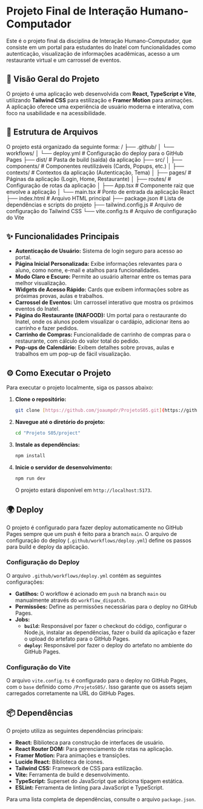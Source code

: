 # Projeto Final de Interação Humano-Computador

Este é o projeto final da disciplina de Interação Humano-Computador, que consiste em um portal para estudantes do Inatel com funcionalidades como autenticação, visualização de informações acadêmicas, acesso a um restaurante virtual e um carrossel de eventos.

## 🚀 Visão Geral do Projeto

O projeto é uma aplicação web desenvolvida com **React, TypeScript e Vite**, utilizando **Tailwind CSS** para estilização e **Framer Motion** para animações. A aplicação oferece uma experiência de usuário moderna e interativa, com foco na usabilidade e na acessibilidade.

## 📁 Estrutura de Arquivos

O projeto está organizado da seguinte forma:
/
├── .github/
│   └── workflows/
│       └── deploy.yml      # Configuração do deploy para o GitHub Pages
├── dist/                   # Pasta de build (saída) da aplicação
├── src/
│   ├── components/         # Componentes reutilizáveis (Cards, Popups, etc.)
│   ├── contexts/           # Contextos da aplicação (Autenticação, Tema)
│   ├── pages/              # Páginas da aplicação (Login, Home, Restaurante)
│   ├── routes/             # Configuração de rotas da aplicação
│   ├── App.tsx             # Componente raiz que envolve a aplicação
│   └── main.tsx            # Ponto de entrada da aplicação React
├── index.html              # Arquivo HTML principal
├── package.json            # Lista de dependências e scripts do projeto
├── tailwind.config.js      # Arquivo de configuração do Tailwind CSS
└── vite.config.ts          # Arquivo de configuração do Vite

## ✨ Funcionalidades Principais

* **Autenticação de Usuário:** Sistema de login seguro para acesso ao portal.
* **Página Inicial Personalizada:** Exibe informações relevantes para o aluno, como nome, e-mail e atalhos para funcionalidades.
* **Modo Claro e Escuro:** Permite ao usuário alternar entre os temas para melhor visualização.
* **Widgets de Acesso Rápido:** Cards que exibem informações sobre as próximas provas, aulas e trabalhos.
* **Carrossel de Eventos:** Um carrossel interativo que mostra os próximos eventos do Inatel.
* **Página do Restaurante (INAFOOD):** Um portal para o restaurante do Inatel, onde os alunos podem visualizar o cardápio, adicionar itens ao carrinho e fazer pedidos.
* **Carrinho de Compras:** Funcionalidade de carrinho de compras para o restaurante, com cálculo do valor total do pedido.
* **Pop-ups de Calendário:** Exibem detalhes sobre provas, aulas e trabalhos em um pop-up de fácil visualização.

## ⚙️ Como Executar o Projeto

Para executar o projeto localmente, siga os passos abaixo:

1.  **Clone o repositório:**
    ```bash
    git clone [https://github.com/joaumpdr/ProjetoS05.git](https://github.com/joaumpdr/ProjetoS05.git)
    ```
2.  **Navegue até o diretório do projeto:**
    ```bash
    cd "Projeto S05/project"
    ```
3.  **Instale as dependências:**
    ```bash
    npm install
    ```
4.  **Inicie o servidor de desenvolvimento:**
    ```bash
    npm run dev
    ```
    O projeto estará disponível em `http://localhost:5173`.

## 🌍 Deploy

O projeto é configurado para fazer deploy automaticamente no GitHub Pages sempre que um push é feito para a branch `main`. O arquivo de configuração do deploy (`.github/workflows/deploy.yml`) define os passos para build e deploy da aplicação.

### Configuração do Deploy

O arquivo `.github/workflows/deploy.yml` contém as seguintes configurações:

* **Gatilhos:** O workflow é acionado em `push` na branch `main` ou manualmente através do `workflow_dispatch`.
* **Permissões:** Define as permissões necessárias para o deploy no GitHub Pages.
* **Jobs:**
    * **`build`:** Responsável por fazer o checkout do código, configurar o Node.js, instalar as dependências, fazer o build da aplicação e fazer o upload do artefato para o GitHub Pages.
    * **`deploy`:** Responsável por fazer o deploy do artefato no ambiente do GitHub Pages.

### Configuração do Vite

O arquivo `vite.config.ts` é configurado para o deploy no GitHub Pages, com o `base` definido como `/ProjetoS05/`. Isso garante que os assets sejam carregados corretamente na URL do GitHub Pages.

## 📦 Dependências

O projeto utiliza as seguintes dependências principais:

* **React:** Biblioteca para construção de interfaces de usuário.
* **React Router DOM:** Para gerenciamento de rotas na aplicação.
* **Framer Motion:** Para animações e transições.
* **Lucide React:** Biblioteca de ícones.
* **Tailwind CSS:** Framework de CSS para estilização.
* **Vite:** Ferramenta de build e desenvolvimento.
* **TypeScript:** Superset do JavaScript que adiciona tipagem estática.
* **ESLint:** Ferramenta de linting para JavaScript e TypeScript.

Para uma lista completa de dependências, consulte o arquivo `package.json`.
